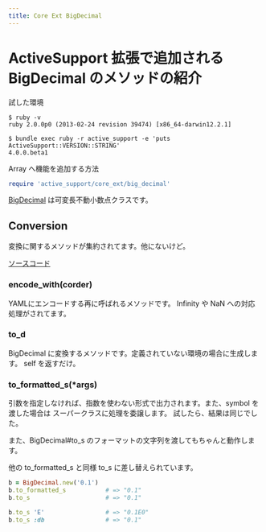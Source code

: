 ```yaml
---
title: Core Ext BigDecimal
---
```

ActiveSupport 拡張で追加される BigDecimal のメソッドの紹介
================================================================================

試した環境

```
$ ruby -v
ruby 2.0.0p0 (2013-02-24 revision 39474) [x86_64-darwin12.2.1]
```

```
$ bundle exec ruby -r active_support -e 'puts ActiveSupport::VERSION::STRING'
4.0.0.beta1
```

Array へ機能を追加する方法

```ruby
require 'active_support/core_ext/big_decimal'
```

[BigDecimal](http://rurema.clear-code.com/query:BigDecimal/) は可変長不動小数点クラスです。

Conversion
--------------------------------------------------------------------------------

変換に関するメソッドが集約されてます。他にないけど。

[ソースコード](https://github.com/rails/rails/blob/v4.0.0.beta1/activesupport/lib/active_support/core_ext/big_decimal/conversions.rb)

### encode_with(corder)

YAMLにエンコードする再に呼ばれるメソッドです。
Infinity や NaN への対応処理がされてます。

### to_d

BigDecimal に変換するメソッドです。定義されていない環境の場合に生成します。
self を返すだけ。

### to_formatted_s(*args)

引数を指定しなければ、指数を使わない形式で出力されます。また、symbol を渡した場合は スーパークラスに処理を委譲します。 試したら、結果は同じでした。

また、BigDecimal#to_s のフォーマットの文字列を渡してもちゃんと動作します。

他の to_formatted_s と同様 to_s に差し替えられています。

```ruby
b = BigDecimal.new('0.1')
b.to_formatted_s           # => "0.1"
b.to_s                     # => "0.1"

b.to_s 'E'                 # => "0.1E0"
b.to_s :db                 # => "0.1"
```
